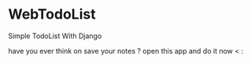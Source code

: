 # WebTodoList
Simple TodoList With Django 

have you ever think on save your notes ?  open this app and do it now < : 
